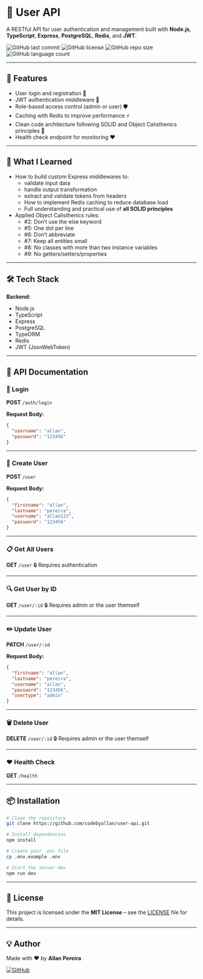 # 🧪 User API

A RESTful API for user authentication and management built with **Node.js**, **TypeScript**, **Express**, **PostgreSQL**, **Redis**, and **JWT**.

![GitHub last commit](https://img.shields.io/github/last-commit/codebyallan/user-api)
![GitHub license](https://img.shields.io/github/license/codebyallan/user-api)
![GitHub repo size](https://img.shields.io/github/repo-size/codebyallan/user-api)
![GitHub language count](https://img.shields.io/github/languages/count/codebyallan/user-api)

---

## 🚀 Features

- User login and registration 🔐
- JWT authentication middleware 🔑
- Role-based access control (admin or user) 🛡️
- Caching with Redis to improve performance ⚡
- Clean code architecture following SOLID and Object Calisthenics principles 🧠
- Health check endpoint for monitoring ❤️

---

## 🧠 What I Learned

- How to build custom Express middlewares to:
  - validate input data
  - handle output transformation
  - extract and validate tokens from headers
  - How to implement Redis caching to reduce database load
  - Full understanding and practical use of **all SOLID principles**
- Applied Object Calisthenics rules:
  - #2: Don’t use the else keyword
  - #5: One dot per line
  - #6: Don’t abbreviate
  - #7: Keep all entities small
  - #8: No classes with more than two instance variables
  - #9: No getters/setters/properties

---

## 🛠️ Tech Stack

**Backend:**

- Node.js
- TypeScript
- Express
- PostgreSQL
- TypeORM
- Redis
- JWT (JsonWebToken)

---

## 📘 API Documentation

### 🔐 Login

**POST** `/auth/login`

**Request Body:**

```json
{
  "username": "allan",
  "password": "123456"
}
```

---

### 👤 Create User

**POST** `/user`

**Request Body:**

```json
{
  "firstname": "allan",
  "lastname": "pereira",
  "username": "allan123",
  "password": "123456"
}
```

---

### 📋 Get All Users

**GET** `/user`
🔒 Requires authentication

---

### 🔍 Get User by ID

**GET** `/user/:id`
🔒 Requires admin or the user themself

---

### ✏️ Update User

**PATCH** `/user/:id`

**Request Body:**

```json
{
  "firstname": "allan",
  "lastname": "pereira",
  "username": "allan",
  "password": "123456",
  "usertype": "admin"
}
```

---

### 🗑️ Delete User

**DELETE** `/user/:id`
🔒 Requires admin or the user themself

---

### ❤️ Health Check

**GET** `/health`

---

## 📦 Installation

```bash
# Clone the repository
git clone https://github.com/codebyallan/user-api.git

# Install dependencies
npm install

# Create your .env file
cp .env.example .env

# Start the server dev
npm run dev
```

---

## 📄 License

This project is licensed under the **MIT License** – see the [LICENSE](./LICENSE.md) file for details.

---

## 💡 Author

Made with ❤️ by **Allan Pereira**

[![GitHub](https://img.shields.io/badge/GitHub-codebyallan-black?logo=github)](https://github.com/codebyallan)
